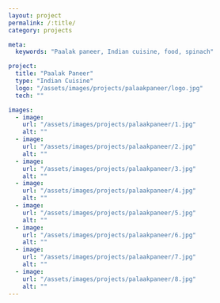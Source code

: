 ```yaml
---
layout: project
permalink: /:title/
category: projects

meta:
  keywords: "Paalak paneer, Indian cuisine, food, spinach"

project:
  title: "Paalak Paneer"
  type: "Indian Cuisine"
  logo: "/assets/images/projects/palaakpaneer/logo.jpg"
  tech: ""

images:
  - image:
    url: "/assets/images/projects/palaakpaneer/1.jpg"
    alt: ""
  - image:
    url: "/assets/images/projects/palaakpaneer/2.jpg"
    alt: ""
  - image:
    url: "/assets/images/projects/palaakpaneer/3.jpg"
    alt: ""
  - image:
    url: "/assets/images/projects/palaakpaneer/4.jpg"
    alt: ""
  - image:
    url: "/assets/images/projects/palaakpaneer/5.jpg"
    alt: ""
  - image:
    url: "/assets/images/projects/palaakpaneer/6.jpg"
    alt: ""
  - image:
    url: "/assets/images/projects/palaakpaneer/7.jpg"
    alt: ""
  - image:
    url: "/assets/images/projects/palaakpaneer/8.jpg"
    alt: ""
---
```

<p></p>